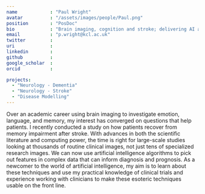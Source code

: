 ```yaml
---
name            : "Paul Wright"
avatar          : "/assets/images/people/Paul.png"
position        : "PosDoc"
bio             : "Brain imaging, cognition and stroke; delivering AI as a clinician-usable tool"
email           : "p.wright@kcl.ac.uk"
twitter         :
uri             :
linkedin        :
github          :
google_scholar  :
orcid           :

projects:
  - "Neurology - Dementia"
  - "Neurology - Stroke"
  - "Disease Modelling"
---
```


Over an academic career using brain imaging to investigate emotion, language, and memory, my interest has converged on questions that help patients. I recently conducted a study on how patients recover from memory impairment after stroke. With advances in both the scientific literature and computing power, the time is right for large-scale studies looking at thousands of routine clinical images, not just tens of specialized research images. We can now use artificial intelligence algorithms to pick out features in complex data that can inform diagnosis and prognosis. As a newcomer to the world of artificial intelligence, my aim is to learn about these techniques and use my practical knowledge of clinical trials and experience working with clinicians to make these esoteric techniques usable on the front line.
